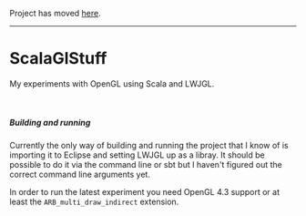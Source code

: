 Project has moved [here](https://github.com/max-maag/ScalaGlStuff).

------

# ScalaGlStuff

My experiments with OpenGL using Scala and LWJGL.

&nbsp;

##### Building and running

Currently the only way of building and running the project that I know of is importing it
to Eclipse and setting LWJGL up as a libray. It should be possible to do it via the command
line or sbt but I haven't figured out the correct command line arguments yet.

In order to run the latest experiment you need OpenGL 4.3 support or at least the `ARB_multi_draw_indirect` extension.
